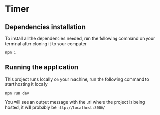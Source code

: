 # Timer
## Dependencies installation

To install all the dependencies needed, run the following command on your terminal after cloning it to your computer:

```
npm i
```

## Running the application

This project runs locally on your machine, run the following command to start hosting it locally

```
npm run dev
```
You will see an output message with the url where the project is being hosted, it will probably be `http://localhost:3000/`
